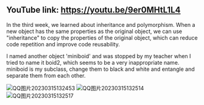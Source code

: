 ## YouTube link: https://youtu.be/9er0MHtL1L4

In the third week, we learned about inheritance and polymorphism. When a new object has the same properties as the original object, we can use "inheritance" to copy the properties of the original object, which can reduce code repetition and improve code reusability.

I named another object 'miniboid' and was stopped by my teacher when I tried to name it boid2, which seems to be a very inappropriate name. miniboid is my subclass, change them to black and white and entangle and separate them from each other.

![QQ图片20230315132453](https://user-images.githubusercontent.com/119876408/225322175-291d51f8-f737-47c3-8ffc-d45163f5a069.png)
![QQ图片20230315132514](https://user-images.githubusercontent.com/119876408/225322186-f6398f86-f3ab-4bb1-b244-679b60822ad4.png)
![QQ图片20230315132517](https://user-images.githubusercontent.com/119876408/225322204-87db29b8-0184-42ad-b63b-951415959c94.png)
